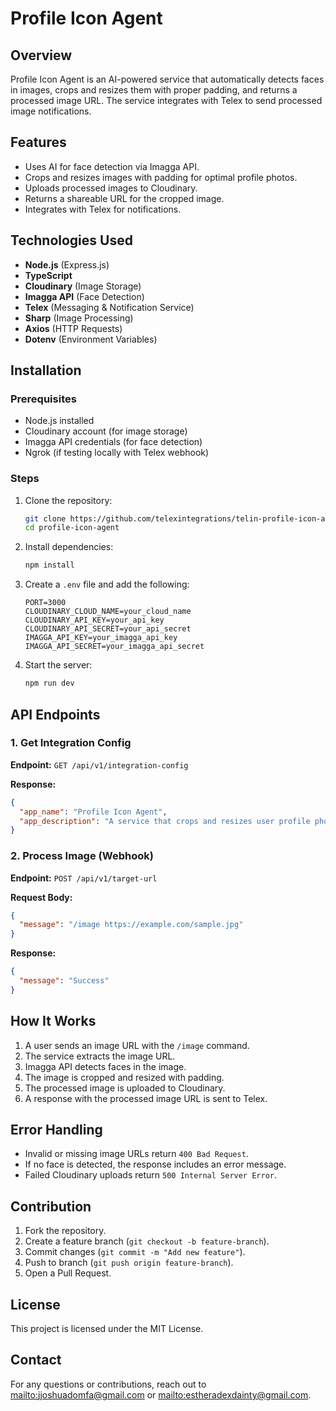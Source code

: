 # Profile Icon Agent

## Overview
Profile Icon Agent is an AI-powered service that automatically detects faces in images, crops and resizes them with proper padding, and returns a processed image URL. The service integrates with Telex to send processed image notifications.

## Features
- Uses AI for face detection via Imagga API.
- Crops and resizes images with padding for optimal profile photos.
- Uploads processed images to Cloudinary.
- Returns a shareable URL for the cropped image.
- Integrates with Telex for notifications.

## Technologies Used
- **Node.js** (Express.js)
- **TypeScript**
- **Cloudinary** (Image Storage)
- **Imagga API** (Face Detection)
- **Telex** (Messaging & Notification Service)
- **Sharp** (Image Processing)
- **Axios** (HTTP Requests)
- **Dotenv** (Environment Variables)

## Installation
### Prerequisites
- Node.js installed
- Cloudinary account (for image storage)
- Imagga API credentials (for face detection)
- Ngrok (if testing locally with Telex webhook)

### Steps
1. Clone the repository:
   ```sh
   git clone https://github.com/telexintegrations/telin-profile-icon-agent.git
   cd profile-icon-agent
   ```
2. Install dependencies:
   ```sh
   npm install
   ```
3. Create a `.env` file and add the following:
   ```env
   PORT=3000
   CLOUDINARY_CLOUD_NAME=your_cloud_name
   CLOUDINARY_API_KEY=your_api_key
   CLOUDINARY_API_SECRET=your_api_secret
   IMAGGA_API_KEY=your_imagga_api_key
   IMAGGA_API_SECRET=your_imagga_api_secret
   ```
4. Start the server:
   ```sh
   npm run dev
   ```

## API Endpoints
### 1. Get Integration Config
**Endpoint:** `GET /api/v1/integration-config`

**Response:**
```json
{
  "app_name": "Profile Icon Agent",
  "app_description": "A service that crops and resizes user profile photos using face detection and returns the processed image URL."
}
```

### 2. Process Image (Webhook)
**Endpoint:** `POST /api/v1/target-url`

**Request Body:**
```json
{
  "message": "/image https://example.com/sample.jpg"
}
```

**Response:**
```json
{
  "message": "Success"
}
```

## How It Works
1. A user sends an image URL with the `/image` command.
2. The service extracts the image URL.
3. Imagga API detects faces in the image.
4. The image is cropped and resized with padding.
5. The processed image is uploaded to Cloudinary.
6. A response with the processed image URL is sent to Telex.

## Error Handling
- Invalid or missing image URLs return `400 Bad Request`.
- If no face is detected, the response includes an error message.
- Failed Cloudinary uploads return `500 Internal Server Error`.

## Contribution
1. Fork the repository.
2. Create a feature branch (`git checkout -b feature-branch`).
3. Commit changes (`git commit -m "Add new feature"`).
4. Push to branch (`git push origin feature-branch`).
5. Open a Pull Request.

## License
This project is licensed under the MIT License.

## Contact
For any questions or contributions, reach out to [mailto:jjoshuadomfa@gmail.com](mailto:jjoshuadomfa@gmail.com) or [mailto:estheradexdainty@gmail.com](mailto:estheradexdainty@gmail.com).

